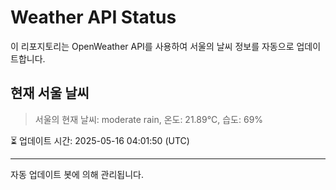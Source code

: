 
# Weather API Status

이 리포지토리는 OpenWeather API를 사용하여 서울의 날씨 정보를 자동으로 업데이트합니다.

## 현재 서울 날씨
> 서울의 현재 날씨: moderate rain, 온도: 21.89°C, 습도: 69%

⏳ 업데이트 시간: 2025-05-16 04:01:50 (UTC)

---
자동 업데이트 봇에 의해 관리됩니다.
